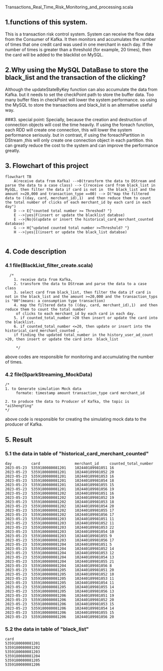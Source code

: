 Transactions_Real_Time_Risk_Monitoring_and_processing.scala
## 1.functions of this system.
This is a transaction risk control system. System can receive the flow data from the Consumer of Kafka. It then monitors and accumulates the number of times that one credit card was used in one merchant in each day. If the number of times is greater than a threshold (for example, 20 times), then the card will be added to the blacklist on MySQL.

## 2.Why using the MySQL DataBase to store the black_list and the transaction of the clicking?
Although the updateStateByKey function can also accumulate the data from Kafka. but it needs to set the checkPoint path to store the buffer data. Too many buffer files in checkPoint will lower the system performance. 
so using the MySQL to store the transactions and black_list is an alternative useful way.

###3. special point:
Specially, because the creation and destruction of connection objects will cost the time heavily. If using the foreach function, each RDD will create one connection, this will lower the system performance seriously. 
but in contrast, if using the foreachPartition in DStream ,this will only create one connection object in each partition.
this can greatly reduce the cost to the system and can improve the performance greatly.

##### 
## 3. Flowchart of this project

```mermaid
flowchart TB
    A(receive data from Kafka) -->B(transform the data to DStream and parse the data to a case class) --> C(receive card from black_list in MySQL, then filter the data if card is not in  the black_list and the amount >=20,000 and transaction_type ==00) --> D("map the filtered data to ((day, card, merchant_id),1)  and then reduce them to count the total number of clicks of each merchant_id by each card in each day")
    D --> E{"counted total number >= Threshod? "}
    E -->|yes|F(insert or update the blacklist databse)
    E -->|No|G(update or insert the historical_card_merchant_counted database)
    G --> H{"updated counted total number >=Threshold? "}
    H -->|yes|I(insert or update the black_list databse)
   
```

## 4. Code description
### 4.1 file(BlackList_filter_create.scala)
```
  /*
    1. receive data from Kafka,
    2. transform the data to DStream and parse the data to a case class
    3. select card from black_list, then filter the data if card is not in the black_list and the amount >=20,000 and the transaction_typs is "00"(means: a consumption type transaction)
    4. map the filtered data to ((day, card, merchant_id),1)  and then reduce them to count the total number
     of clicks to each merchant_id by each card in each day.
    5. if counted_total_number >20 then insert or update the card into the blacklist.
    6. if counted_total_number <=20, then update or insert into the historical_card_merchant_counted ,
    if finding the updated total_number in the history_user_ad_count >20, then insert or update the card into  black_list

     */

```
 above codes are responsible for monitoring and accumulating the number of times.

### 4.2 file(SparkStreaming_MockData)
```
/*
1. to Generate simulation Mock data
     formate: timestamp amount transaction_type card merchant_id

2. to produce the data to Producer of Kafka, the topic is "aiShengYing"
*/
```
above code is responsible for creating the simulating mock data to the producer of Kafka.

## 5. Result
### 5.1 the data in table of "historical_card_merchant_counted"
```
day			card				merchant_id		counted_total_number
2023-05-23	5359180080081201	102440189981051	16
2023-05-23	5359180080081201	102440189981052	20
2023-05-23	5359180080081201	102440189981053	16
2023-05-23	5359180080081201	102440189981054	18
2023-05-23	5359180080081201	102440189981055	15
2023-05-23	5359180080081201	102440189981056	19
2023-05-23	5359180080081202	102440189981051	16
2023-05-23	5359180080081202	102440189981052	19
2023-05-23	5359180080081202	102440189981053	18
2023-05-23	5359180080081202	102440189981054	20
2023-05-23	5359180080081202	102440189981055	17
2023-05-23	5359180080081202	102440189981056	17
2023-05-23	5359180080081203	102440189981051	11
2023-05-23	5359180080081203	102440189981052	11
2023-05-23	5359180080081203	102440189981053	22
2023-05-23	5359180080081203	102440189981054	10
2023-05-23	5359180080081203	102440189981055	9
2023-05-23	5359180080081203	102440189981056	17
2023-05-23	5359180080081204	102440189981051	5
2023-05-23	5359180080081204	102440189981052	14
2023-05-23	5359180080081204	102440189981053	12
2023-05-23	5359180080081204	102440189981054	13
2023-05-23	5359180080081204	102440189981055	21
2023-05-23	5359180080081204	102440189981056	8
2023-05-23	5359180080081205	102440189981051	20
2023-05-23	5359180080081205	102440189981052	10
2023-05-23	5359180080081205	102440189981053	11
2023-05-23	5359180080081205	102440189981054	11
2023-05-23	5359180080081205	102440189981055	14
2023-05-23	5359180080081205	102440189981056	13
2023-05-23	5359180080081206	102440189981051	19
2023-05-23	5359180080081206	102440189981052	20
2023-05-23	5359180080081206	102440189981053	15
2023-05-23	5359180080081206	102440189981054	14
2023-05-23	5359180080081206	102440189981055	15
2023-05-23	5359180080081206	102440189981056	20

```
### 5.2 the data in table of "black_list"
```
card
5359180080081201
5359180080081202
5359180080081203
5359180080081204
5359180080081205
5359180080081206

```

